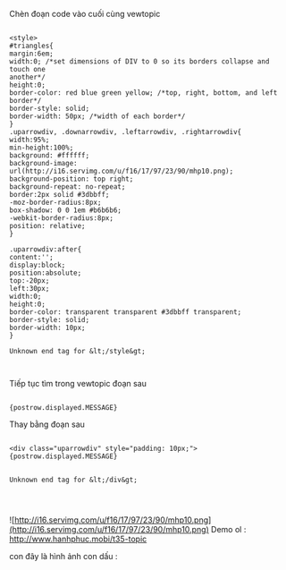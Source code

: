 Chèn đoạn code vào cuối cùng vewtopic
```

<style>
#triangles{
margin:6em;
width:0; /*set dimensions of DIV to 0 so its borders collapse and touch one
another*/
height:0;
border-color: red blue green yellow; /*top, right, bottom, and left border*/
border-style: solid;
border-width: 50px; /*width of each border*/
}
.uparrowdiv, .downarrowdiv, .leftarrowdiv, .rightarrowdiv{
width:95%;
min-height:100%;
background: #ffffff;
background-image: url(http://i16.servimg.com/u/f16/17/97/23/90/mhp10.png);
background-position: top right;
background-repeat: no-repeat;
border:2px solid #3dbbff;
-moz-border-radius:8px;
box-shadow: 0 0 1em #b6b6b6;
-webkit-border-radius:8px;
position: relative;
}

.uparrowdiv:after{
content:'';
display:block;
position:absolute;
top:-20px;
left:30px;
width:0;
height:0;
border-color: transparent transparent #3dbbff transparent;
border-style: solid;
border-width: 10px;
}

Unknown end tag for &lt;/style&gt;



```

Tiếp tục tìm trong vewtopic đoạn sau

```

{postrow.displayed.MESSAGE}

```

Thay bằng đoạn sau

```

<div class="uparrowdiv" style="padding: 10px;">
{postrow.displayed.MESSAGE}


Unknown end tag for &lt;/div&gt;




```
![http://i16.servimg.com/u/f16/17/97/23/90/mhp10.png](http://i16.servimg.com/u/f16/17/97/23/90/mhp10.png)
Demo ol : http://www.hanhphuc.mobi/t35-topic

con đây là hình ảnh con dấu :